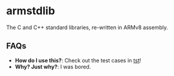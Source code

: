 # armstdlib

The C and C++ standard libraries, re-written in ARMv8 assembly.

## FAQs
* **How do I use this?**: Check out the test cases in [tst](tst)!
* **Why? Just why?**: I was bored.

